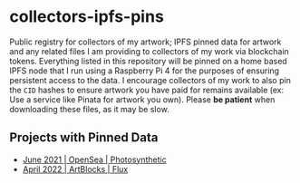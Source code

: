 # collectors-ipfs-pins
Public registry for collectors of my artwork; IPFS pinned data for artwork and any related files I am providing to collectors of my work via blockchain tokens. Everything listed in this repository will be pinned on a home based IPFS node that I run using a Raspberry Pi 4 for the purposes of ensuring persistent access to the data. I encourage collectors of my work to also pin the `CID` hashes to ensure artwork you have paid for remains available (ex: Use a service like Pinata for artwork you own). Please **be patient** when downloading these files, as it may be slow.

## Projects with Pinned Data

- [June 2021 | OpenSea | Photosynthetic](2021_06__opensea__photosynthetic.md)
- [April 2022 | ArtBlocks | Flux](2022_04__artblocks__flux.md)